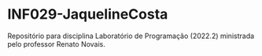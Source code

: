# INF029-JaquelineCosta

Repositório para disciplina Laboratório de Programação (2022.2) ministrada pelo professor Renato Novais.
